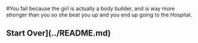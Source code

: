#You fail because the girl is actually a body builder, and is way more stronger than you so she beat you up and you end up going to the Hospital.

## Start Over](../README.md)